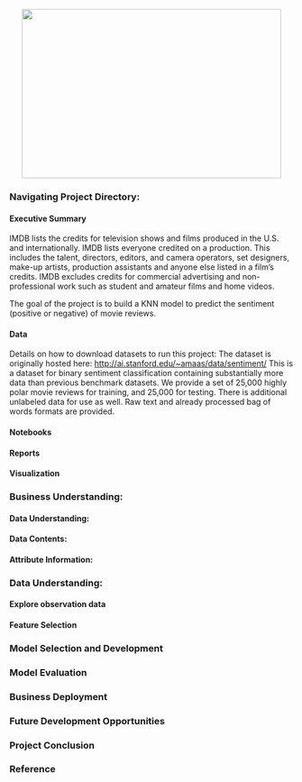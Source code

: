 <p align="center">
  <img width="460" height="300" src="../images/IMDB Photo Credit Seed & Spark.jpg">
</p>

### Navigating Project Directory:

#### Executive Summary
IMDB lists the credits for television shows and films produced in the U.S. and internationally. IMDB lists everyone credited on a production. This includes the talent, directors, editors, and camera operators, set designers, make-up artists, production assistants and anyone else listed in a film’s credits. IMDB excludes credits for commercial advertising and non-professional work such as student and amateur films and home videos.

The goal of the project is to build a KNN model to predict the sentiment (positive or negative) of movie reviews. 


#### Data 

Details on how to download datasets to run this project:
The dataset is originally hosted here: http://ai.stanford.edu/~amaas/data/sentiment/
This is a dataset for binary sentiment classification containing substantially more data than previous benchmark datasets. We provide a set of 25,000 highly polar movie reviews for training, and 25,000 for testing. There is additional unlabeled data for use as well. Raw text and already processed bag of words formats are provided. 

#### Notebooks

#### Reports

#### Visualization

### Business Understanding:
#### Data Understanding:
#### Data Contents:
#### Attribute Information:

### Data Understanding:
#### Explore observation data
#### Feature Selection

### Model Selection and Development

### Model Evaluation

### Business Deployment

### Future Development Opportunities

### Project Conclusion

### Reference